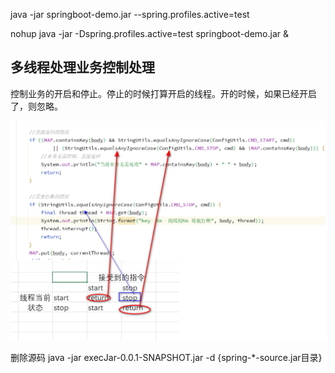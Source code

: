 java -jar springboot-demo.jar --spring.profiles.active=test

nohup java -jar -Dspring.profiles.active=test springboot-demo.jar &

## 多线程处理业务控制处理

控制业务的开启和停止。停止的时候打算开启的线程。开的时候，如果已经开启了，则忽略。

![image-20210109115011322](pic/image-20210109115011322.png)

删除源码 java -jar execJar-0.0.1-SNAPSHOT.jar -d {spring-*-source.jar目录}





